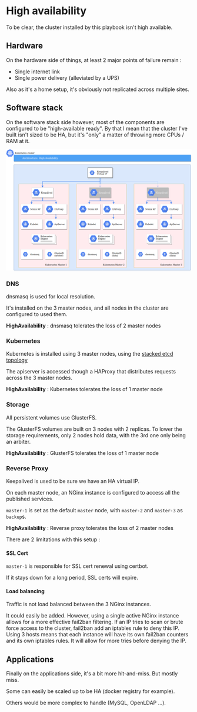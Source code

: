 # High availability

To be clear, the cluster installed by this playbook isn't high available.

## Hardware

On the hardware side of things, at least 2 major points of failure remain :

* Single internet link
* Single power delivery (alleviated by a UPS)

Also as it's a home setup, it's obviously not replicated across multiple sites.

## Software stack

On the software stack side however, most of the components are configured to be "high-available ready".
By that I mean that the cluster I've built isn't sized to be HA, but it's "only" a matter of throwing more CPUs / RAM at it.

![Architecture - High availability](diagrams/Architecture_High_availability.png "Architecture - High availability")

### DNS

dnsmasq is used for local resolution.

It's installed on the 3 master nodes, and all nodes in the cluster are configured to used them.

**HighAvailability** : dnsmasq tolerates the loss of 2 master nodes

### Kubernetes

Kubernetes is installed using 3 master nodes, using the [stacked etcd topology](https://kubernetes.io/docs/setup/independent/ha-topology/#stacked-etcd-topology)

The apiserver is accessed though a HAProxy that distributes requests across the 3 master nodes.

**HighAvailability** : Kubernetes tolerates the loss of 1 master node

### Storage

All persistent volumes use GlusterFS.

The GlusterFS volumes are built on 3 nodes with 2 replicas.
To lower the storage requirements, only 2 nodes hold data, with the 3rd one only being an arbiter.

**HighAvailability** : GlusterFS tolerates the loss of 1 master node

### Reverse Proxy

Keepalived is used to be sure we have an HA virtual IP.

On each master node, an NGinx instance is configured to access all the published services.

`master-1` is set as the default `master` node, with `master-2` and `master-3` as `backup`s.

**HighAvailability** : Reverse proxy tolerates the loss of 2 master nodes

There are 2 limitations with this setup :

#### SSL Cert

`master-1` is responsible for SSL cert renewal using certbot.

If it stays down for a long period, SSL certs will expire.

#### Load balancing

Traffic is not load balanced between the 3 NGinx instances.

It could easily be added. However, using a single active NGinx instance allows for a more effective fail2ban filtering.
If an IP tries to scan or brute force access to the cluster, fail2ban add an iptables rule to deny this IP. Using 3 hosts means that each instance will have its own fail2ban counters and its own iptables rules. It will allow for more tries before denying the IP.

## Applications

Finally on the applications side, it's a bit more hit-and-miss. But mostly miss.

Some can easily be scaled up to be HA (docker registry for example).

Others would be more complex to handle (MySQL, OpenLDAP ...).
